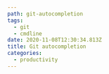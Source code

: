 ```yaml
---
path: git-autocompletion
tags:
  - git
  - cmdline
date: 2020-11-08T12:30:34.813Z
title: Git autocompletion
categories:
  - productivity
---
```

